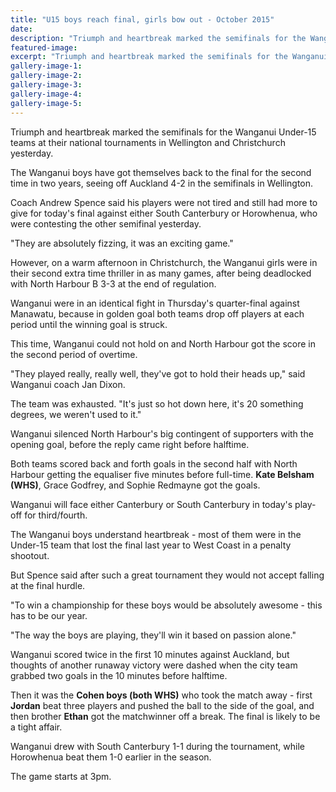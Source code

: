 ```yaml
---
title: "U15 boys reach final, girls bow out - October 2015"
date: 
description: "Triumph and heartbreak marked the semifinals for the Wanganui Under-15 teams at their national tournaments in Wellington and Christchurch yesterday, from Wanganui Chronicle article on 3/10/15..."
featured-image: 
excerpt: "Triumph and heartbreak marked the semifinals for the Wanganui Under-15 teams at their national tournaments in Wellington and Christchurch yesterday. The Wanganui boys have got themselves back to the final for the second time in two years, seeing off Auckland 4-2 in the semifinals in Wellington, from Wanganui Chronicle article on 3/10/15..."
gallery-image-1: 
gallery-image-2: 
gallery-image-3: 
gallery-image-4: 
gallery-image-5: 
---
```


<p>Triumph and heartbreak marked the semifinals for the Wanganui Under-15 teams at their national tournaments in Wellington and Christchurch yesterday.</p>
<p>The Wanganui boys have got themselves back to the final for the second time in two years, seeing off Auckland 4-2 in the semifinals in Wellington.</p>
<p>Coach Andrew Spence said his players were not tired and still had more to give for today's final against either South Canterbury or Horowhenua, who were contesting the other semifinal yesterday.</p>
<p>"They are absolutely fizzing, it was an exciting game."</p>
<p>However, on a warm afternoon in Christchurch, the Wanganui girls were in their second extra time thriller in as many games, after being deadlocked with North Harbour B 3-3 at the end of regulation.</p>
<p>Wanganui were in an identical fight in Thursday's quarter-final against Manawatu, because in golden goal both teams drop off players at each period until the winning goal is struck.</p>
<p>This time, Wanganui could not hold on and North Harbour got the score in the second period of overtime.</p>
<p>"They played really, really well, they've got to hold their heads up," said Wanganui coach Jan Dixon.</p>
<p>The team was exhausted. "It's just so hot down here, it's 20 something degrees, we weren't used to it."</p>
<p>Wanganui silenced North Harbour's big contingent of supporters with the opening goal, before the reply came right before halftime.</p>
<p>Both teams scored back and forth goals in the second half with North Harbour getting the equaliser five minutes before full-time. <strong>Kate Belsham (WHS)</strong>, Grace Godfrey, and Sophie Redmayne got the goals.</p>
<p>Wanganui will face either Canterbury or South Canterbury in today's play-off for third/fourth.</p>
<p>The Wanganui boys understand heartbreak - most of them were in the Under-15 team that lost the final last year to West Coast in a penalty shootout.</p>
<p>But Spence said after such a great tournament they would not accept falling at the final hurdle.</p>
<p>"To win a championship for these boys would be absolutely awesome - this has to be our year.</p>
<p>"The way the boys are playing, they'll win it based on passion alone."</p>
<p>Wanganui scored twice in the first 10 minutes against Auckland, but thoughts of another runaway victory were dashed when the city team grabbed two goals in the 10 minutes before halftime.</p>
<p>Then it was the <strong>Cohen boys (both WHS)</strong>&nbsp;who took the match away - first <strong>Jordan</strong> beat three players and pushed the ball to the side of the goal, and then brother <strong>Ethan</strong> got the matchwinner off a break. The final is likely to be a tight affair.</p>
<p>Wanganui drew with South Canterbury 1-1 during the tournament, while Horowhenua beat them 1-0 earlier in the season.</p>
<p>The game starts at 3pm.</p>

